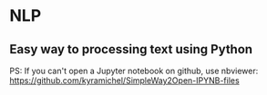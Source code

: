 # NLP

## Easy way to processing text using Python

PS: If you can't open a Jupyter notebook on github, use nbviewer:
https://github.com/kyramichel/SimpleWay2Open-IPYNB-files
